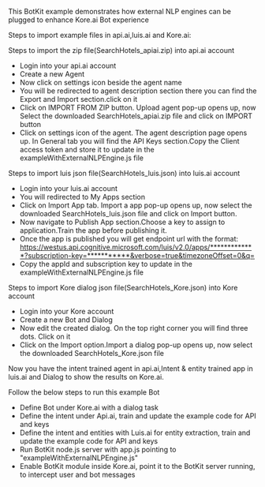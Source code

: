 
This BotKit example demonstrates how external NLP engines can be plugged to enhance Kore.ai Bot experience

Steps to import example files in api.ai,luis.ai and Kore.ai:

Steps to import the zip file(SearchHotels_apiai.zip) into api.ai account

- Login into your api.ai account 
- Create a new Agent
- Now click on settings icon beside the agent name
- You will be redirected to agent description section there you can find the Export and Import section.click on it
- Click on IMPORT FROM ZIP button. Upload agent pop-up opens up, now Select the downloaded SearchHotels_apiai.zip file and click on         IMPORT button
- Click on settings icon of the agent. The agent description page opens up. In General tab you will find the API Keys section.Copy the      Client access token and store it to update in the exampleWithExternalNLPEngine.js file


Steps to import luis json file(SearchHotels_luis.json) into luis.ai account

- Login into your luis.ai account 
- You will redirected to My Apps section
- Click on Import App tab. Import a app pop-up opens up, now select the downloaded SearchHotels_luis.json file and click on Import button.
- Now navigate to Publish App section.Choose a key to assign to application.Train the app before publishing it.
- Once the app is published you will get endpoint url with the format:
    https://westus.api.cognitive.microsoft.com/luis/v2.0/apps/*************?subscription-key=***********&verbose=true&timezoneOffset=0&q=
- Copy the appId and subscription key to update in the exampleWithExternalNLPEngine.js file


Steps to import Kore dialog json file(SearchHotels_Kore.json) into Kore account

- Login into your Kore account 
- Create a new Bot and Dialog
- Now edit the created dialog. On the top right corner you will find three dots. Click on it
- Click on the Import option.Import a dialog pop-up opens up, now select the downloaded SearchHotels_Kore.json file

Now you have the intent trained agent in api.ai,Intent & entity trained app in luis.ai and Dialog to show the results on Kore.ai.

Follow the below steps to run this example Bot

- Define Bot under Kore.ai with a dialog task
- Define the intent under Api.ai, train and update the example code for API and keys
- Define the intent and entities with Luis.ai for entity extraction, train and update the example code for API and keys
- Run BotKit node.js server with app.js pointing to "exampleWithExternalNLPEngine.js"
- Enable BotKit module inside Kore.ai, point it to the BotKit server running, to intercept user and bot messages

